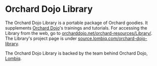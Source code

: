 # Orchard Dojo Library



The Orchard Dojo Library is a portable package of Orchard goodies. It supplements [Orchard Dojo](http://orcharddojo.net)'s trainings and tutorials. For accessing the Library from the web, go to [orcharddojo.net/orchard-resources/Library/](http://orcharddojo.net/orchard-resources/Library/). The Library's project page is under [source.lombiq.com/orchard-dojo-library](http://source.lombiq.com/orchard-dojo-library).

The Orchard Dojo Library is backed by the team behind Orchard Dojo, [Lombiq](http://lombiq.com).